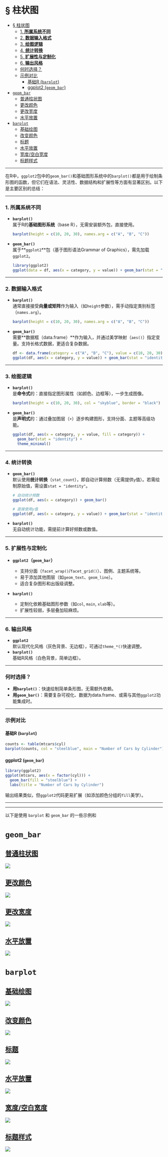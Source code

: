 #  § 柱状图

<!-- TOC -->
* [§ 柱状图](#-柱状图)
    * [1. **所属系统不同**](#1-所属系统不同)
    * [2. **数据输入格式**](#2-数据输入格式)
    * [3. **绘图逻辑**](#3-绘图逻辑)
    * [4. **统计转换**](#4-统计转换)
    * [5. **扩展性与定制化**](#5-扩展性与定制化)
    * [6. **输出风格**](#6-输出风格)
    * [何时选择？](#何时选择)
    * [示例对比](#示例对比)
      * [基础R (`barplot`)](#基础r-barplot)
      * [ggplot2 (`geom_bar`)](#ggplot2-geom_bar)
* [`geom_bar`](#geom_bar)
  * [普通柱状图](#普通柱状图)
  * [更改颜色](#更改颜色)
  * [更改宽度](#更改宽度)
  * [水平放置](#水平放置)
* [`barplot`](#barplot)
  * [基础绘图](#基础绘图)
  * [改变颜色](#改变颜色)
  * [标题](#标题)
  * [水平放置](#水平放置-1)
  * [宽度/空白宽度](#宽度空白宽度)
  * [标题样式](#标题样式)
<!-- TOC -->


---

在R中，`ggplot2`包中的`geom_bar()`和基础图形系统中的`barplot()`都是用于绘制条形图的函数，但它们在语法、灵活性、数据结构和扩展性等方面有显著区别。以下是主要区别的总结：

---

### 1. **所属系统不同**
- **`barplot()`**  
  属于R的**基础图形系统**（base R），无需安装额外包，直接使用。
  ```r
  barplot(height = c(10, 20, 30), names.arg = c("A", "B", "C"))
  ```

- **`geom_bar()`**  
  属于**`ggplot2`**包（基于图形语法Grammar of Graphics），需先加载`ggplot2`。
  ```r
  library(ggplot2)
  ggplot(data = df, aes(x = category, y = value)) + geom_bar(stat = "identity")
  ```

---

### 2. **数据输入格式**
- **`barplot()`**  
  通常直接接受**向量或矩阵**作为输入（如`height`参数），需手动指定类别标签（`names.arg`）。
  ```r
  barplot(height = c(10, 20, 30), names.arg = c("A", "B", "C"))
  ```

- **`geom_bar()`**  
  需要**数据框（data.frame）**作为输入，并通过美学映射（`aes()`）指定变量。支持长格式数据，更适合复杂数据。
  ```r
  df <- data.frame(category = c("A", "B", "C"), value = c(10, 20, 30))
  ggplot(df, aes(x = category, y = value)) + geom_bar(stat = "identity")
  ```

---

### 3. **绘图逻辑**
- **`barplot()`**  
  是**命令式**的：直接指定图形属性（如颜色、边框等），一步生成图像。
  ```r
  barplot(height = c(10, 20, 30), col = "skyblue", border = "black")
  ```

- **`geom_bar()`**  
  是**声明式**的：通过叠加图层（`+`）逐步构建图形，支持分面、主题等高级功能。
  ```r
  ggplot(df, aes(x = category, y = value, fill = category)) + 
    geom_bar(stat = "identity") +
    theme_minimal()
  ```

---

### 4. **统计转换**
- **`geom_bar()`**  
  默认使用**统计转换**（`stat_count`），即自动计算频数（无需提供`y`值）。若需绘制原始值，需设置`stat = "identity"`。
  ```r
  # 自动统计频数
  ggplot(df, aes(x = category)) + geom_bar()
  
  # 直接使用y值
  ggplot(df, aes(x = category, y = value)) + geom_bar(stat = "identity")
  ```

- **`barplot()`**  
  无自动统计功能，需提前计算好频数或数值。

---

### 5. **扩展性与定制化**
- **`ggplot2`（`geom_bar`）**  
  - 支持分面（`facet_wrap()`/`facet_grid()`）、图例、主题系统等。  
  - 易于添加其他图层（如`geom_text`、`geom_line`）。  
  - 适合复杂图形和出版级调整。

- **`barplot()`**  
  - 定制化依赖基础图形参数（如`col`, `main`, `xlab`等）。  
  - 扩展性较弱，多层叠加较麻烦。

---

### 6. **输出风格**
- **`ggplot2`**  
  默认现代化风格（灰色背景、无边框），可通过`theme_*()`快速调整。
- **`barplot()`**  
  基础R风格（白色背景，简单边框）。

---

### 何时选择？
- **用`barplot()`**：快速绘制简单条形图，无需额外依赖。
- **用`geom_bar()`**：需要复杂可视化、数据为data.frame、或需与其他`ggplot2`功能集成时。

---

### 示例对比
#### 基础R (`barplot`)
```r
counts <- table(mtcars$cyl)
barplot(counts, col = "steelblue", main = "Number of Cars by Cylinder")
```

#### ggplot2 (`geom_bar`)
```r
library(ggplot2)
ggplot(mtcars, aes(x = factor(cyl))) + 
  geom_bar(fill = "steelblue") + 
  labs(title = "Number of Cars by Cylinder")
```

输出结果类似，但`ggplot2`代码更易扩展（如添加颜色分组的`fill`美学）。

---

---
以下是使用 `barplot` 和 `geom_bar` 的一些示例和


# `geom_bar`

## [普通柱状图](geombar.R)

![](photo/geombar.png)

## [更改颜色](geombar_2.R)

![](photo/geombar_2.png)

## [更改宽度](geombar_3.R)

![](photo/geombar_3.png)

## [水平放置](Horizontal_barplot.R)

![](photo/geombar_h.png)

# `barplot`

## [基础绘图](barplot.R)

![](photo/barplot_1.png)

## [改变颜色](barplot_2.R)

![](photo/barplot_2.png)

## [标题](barplot_3.R)

![](photo/barplot_3.png)

## [水平放置](barplot_4.R)

![](photo/barplot_4.png)

## [宽度/空白宽度](barplot_5.R)

![](photo/barplot_5.png)

## [标题样式](barplot_6.R)

![](photo/barplot_6.png)
